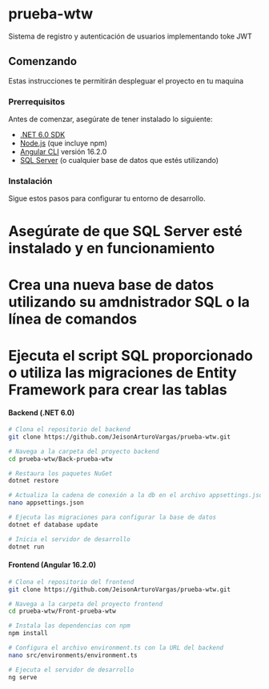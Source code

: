 # prueba-wtw
Sistema de registro y autenticación de usuarios implementando toke JWT 

## Comenzando

Estas instrucciones te permitirán despleguar el proyecto en tu maquina

### Prerrequisitos

Antes de comenzar, asegúrate de tener instalado lo siguiente:

- [.NET 6.0 SDK](https://dotnet.microsoft.com/download/dotnet/6.0)
- [Node.js](https://nodejs.org/) (que incluye npm)
- [Angular CLI](https://angular.io/cli) versión 16.2.0
- [SQL Server](https://dev.mysql.com/downloads/mysql/) (o cualquier base de datos que estés utilizando)

### Instalación

Sigue estos pasos para configurar tu entorno de desarrollo.

# Asegúrate de que SQL Server esté instalado y en funcionamiento
# Crea una nueva base de datos utilizando su amdnistrador SQL  o la línea de comandos
# Ejecuta el script SQL proporcionado o utiliza las migraciones de Entity Framework para crear las tablas


#### Backend (.NET 6.0)

```bash
# Clona el repositorio del backend
git clone https://github.com/JeisonArturoVargas/prueba-wtw.git

# Navega a la carpeta del proyecto backend
cd prueba-wtw/Back-prueba-wtw

# Restaura los paquetes NuGet
dotnet restore

# Actualiza la cadena de conexión a la db en el archivo appsettings.json
nano appsettings.json 

# Ejecuta las migraciones para configurar la base de datos
dotnet ef database update

# Inicia el servidor de desarrollo
dotnet run
```

#### Frontend (Angular 16.2.0)
```bash
# Clona el repositorio del frontend
git clone https://github.com/JeisonArturoVargas/prueba-wtw.git

# Navega a la carpeta del proyecto frontend
cd prueba-wtw/Front-prueba-wtw

# Instala las dependencias con npm
npm install

# Configura el archivo environment.ts con la URL del backend
nano src/environments/environment.ts 

# Ejecuta el servidor de desarrollo
ng serve
```

